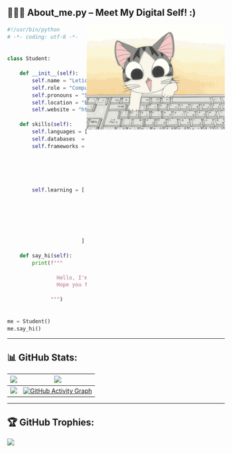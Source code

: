 ## 👩🏻‍💻 About_me.py – Meet My Digital Self! :)

<img align="right" src="assets/cat_typing_on_a_computer.gif" alt="cat typing on a computer" width="320" /> 

```python
#!/usr/bin/python
# -*- coding: utf-8 -*-


class Student:

    def __init__(self):
        self.name = "Letícia Milan"
        self.role = "Computer Science Student"
        self.pronouns = "She/Her"
        self.location = "Brazil"
        self.website = "https://dev-folio-v.vercel.app"

    def skills(self):
        self.languages = ["Python", "R", "Java", "JavaScript", "TypeScript"]
        self.databases  = ["PostgreSQL", "MongoDB", "MySQL", "SQL Server"]
        self.frameworks = ["Pandas", "NumPy", "Plotly", "Matplotlib", "Flask",  
                           "Django", "TensorFlow", "Keras", "PyTorch", "scikit-learn",
                           "LangChain", "Hugging Face Transformers", "NLTK",
                           "React.js", "Chart.js", "Next.js", "GraphQL",
                           "Spring boot"
                          ]
        self.learning = [ "Data Science with Python, R and SQL",
                          "Machine Learning algorithms",
                          "Deep Learning",
                          "Artificial Intelligence",
                          "Medical Image Processing",
                          "Bioinformatics",
                          "Green Software Development 🌱💚"
                        ]

    def say_hi(self):
        print(f"""

                Hello, I'm {self.name}! Thanks for dropping by!
                Hope you find my profile interesting! :)

              """)


me = Student()
me.say_hi()
```

---
## 📊 GitHub Stats:

| <img src="https://github-readme-stats.vercel.app/api?username=LeticiaMilan&theme=dracula&hide_border=true&include_all_commits=true&count_private=true" /> | <img src="https://github-readme-streak-stats.herokuapp.com/?user=LeticiaMilan&theme=dracula&hide_border=true" /> |
|---|---|
| <img src="https://github-readme-stats.vercel.app/api/top-langs/?username=LeticiaMilan&theme=dracula&hide_border=true&include_all_commits=true&count_private=true&layout=compact" /> | [![GitHub Activity Graph](https://github-readme-activity-graph.vercel.app/graph?username=LeticiaMilan&theme=dracula)](https://github.com/ashutosh00710/github-readme-activity-graph) |

---
## 🏆 GitHub Trophies:
![](https://github-profile-trophy.vercel.app/?username=LeticiaMilan&theme=dracula&no-frame=true&no-bg=false&margin-w=4)
